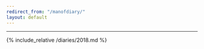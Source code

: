 ```yaml
---
redirect_from: "/manofdiary/"
layout: default
---
```


---

{% include_relative /diaries/2018.md %}
